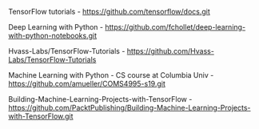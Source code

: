 
TensorFlow tutorials
    - https://github.com/tensorflow/docs.git


Deep Learning with Python
    - https://github.com/fchollet/deep-learning-with-python-notebooks.git


Hvass-Labs/TensorFlow-Tutorials
    - https://github.com/Hvass-Labs/TensorFlow-Tutorials


Machine Learning with Python - CS course at Columbia Univ
    - https://github.com/amueller/COMS4995-s19.git


Building-Machine-Learning-Projects-with-TensorFlow
    - https://github.com/PacktPublishing/Building-Machine-Learning-Projects-with-TensorFlow.git
